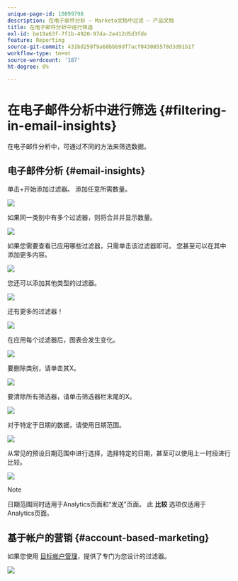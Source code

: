 ```yaml
---
unique-page-id: 10099798
description: 在电子邮件分析 — Marketo文档中过滤 — 产品文档
title: 在电子邮件分析中进行筛选
exl-id: be19a63f-7f1b-4920-97da-2e412d5d3fde
feature: Reporting
source-git-commit: 431bd258f9a68bbb9df7acf043085578d3d91b1f
workflow-type: tm+mt
source-wordcount: '187'
ht-degree: 0%

---
```


# 在电子邮件分析中进行筛选 {#filtering-in-email-insights}

在电子邮件分析中，可通过不同的方法来筛选数据。

## 电子邮件分析 {#email-insights}

单击+开始添加过滤器。 添加任意所需数量。

![](assets/one-2.png)

如果同一类别中有多个过滤器，则将合并并显示数量。

![](assets/state.png)

如果您需要查看已应用哪些过滤器，只需单击该过滤器即可。 您甚至可以在其中添加更多内容。

![](assets/states.png)

您还可以添加其他类型的过滤器。

![](assets/os.png)

还有更多的过滤器！

![](assets/more-filters.png)

在应用每个过滤器后，图表会发生变化。

![](assets/filtered-chart.png)

要删除类别，请单击其X。

![](assets/filter1.png)

要清除所有筛选器，请单击筛选器栏末尾的X。

![](assets/filter2.png)

对于特定于日期的数据，请使用日期范围。

![](assets/date-click.png)

从常见的预设日期范围中进行选择，选择特定的日期，甚至可以使用上一时段进行比较。

![](assets/date-range.png)

>[!NOTE]
>
>日期范围同时适用于Analytics页面和“发送”页面。 此 **比较** 选项仅适用于Analytics页面。

## 基于帐户的营销 {#account-based-marketing}

如果您使用 [目标帐户管理](https://docs.marketo.com/display/DOCS/Account+Based+Marketing+Overview)，提供了专门为您设计的过滤器。

![](assets/abm.png)
